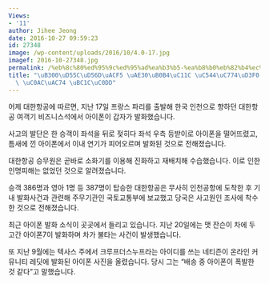 ```yaml
---
Views:
- '11'
author: Jihee Jeong
date: 2016-10-27 09:59:23
id: 27348
image: /wp-content/uploads/2016/10/4.0-17.jpg
imagef: 2016-10-27348.jpg
permalink: /%eb%8c%80%ed%95%9c%ed%95%ad%ea%b3%b5-%ea%b8%b0%eb%82%b4%ec%84%9c-%ec%95%84%ec%9d%b4%ed%8f%b0-%ed%8f%ad%eb%b0%9c-%ec%82%ac%ea%b1%b4-%eb%b0%9c%ec%83%9d/
title: "\uB300\uD55C\uD56D\uACF5 \uAE30\uB0B4\uC11C \uC544\uC774\uD3F0 \uD3ED\uBC1C\
  \ \uC0AC\uAC74 \uBC1C\uC0DD"
---
```


어제 대한항공에 따르면, 지난 17일 프랑스 파리를 출발해 한국 인천으로 향하던 대한항공 여객기 비즈니스석에서 아이폰이 갑자가 발화했습니다.

사고의 발단은 한 승객이 좌석을 뒤로 젖히다 좌석 우측 등받이로 아이폰을 떨어뜨렸고, 틈새에 낀 아이폰에서 이내 연기가 피어오르며 발화된 것으로 전해졌습니다.

대한항공 승무원은 곧바로 소화기를 이용해 진화하고 재배치해 수습했습니다. 이로 인한 인명피해는 없었던 것으로 알려졌습니다.

승객 386명과 영아 1명 등 387명이 탑승한 대한항공은 무사히 인천공항에 도착한 후 기내 발화사건과 관련해 주무기관인 국토교통부에 보교했고 당국은 사고원인 조사에 착수한 것으로 전해졌습니다.

최근 아이폰 발화 소식이 곳곳에서 들리고 있습니다. 지난 20일에는 맷 잔슨이 차에 두고간 아이폰7이 발화하며 차가 불타는 사건이 발생했습니다.

또 지난 9월에는 텍사스 주에서 크루프더스누프라는 아이디를 쓰는 네티즌이 온라인 커뮤니티 레딧에 발화된 아이폰 사진을 올렸습니다. 당시 그는 “배송 중 아이폰이 폭발한 것 같다”고 말했습니다.